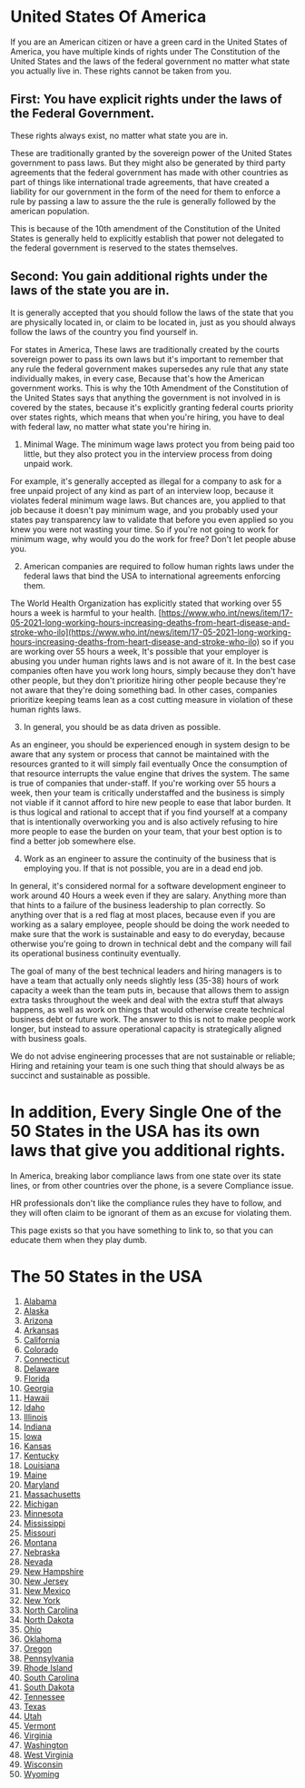
# United States Of America

If you are an American citizen or have a green card in the United States of America, you have multiple kinds of rights under The Constitution of the United States and the laws of the federal government no matter what state you actually live in. These rights cannot be taken from you.

## First: You have explicit rights under the laws of the Federal Government.

These rights always exist, no matter what state you are in.

These are traditionally granted by the sovereign power of the United States government to pass laws. But they might also be generated by third party agreements that the federal government has made with other countries as part of things like international trade agreements, that have created a liability for our government in the form of the need for them to enforce a rule by passing a law to assure the the rule is generally followed by the american population.

This is because of the 10th amendment of the Constitution of the United States is generally held to explicitly establish that power not delegated to the federal government is reserved to the states themselves.

## Second: You gain additional rights under the laws of the state you are in.

It is generally accepted that you should follow the laws of the state that you are physically located in, or claim to be located in, just as you should always follow the laws of the country you find yourself in.

For states in America, These laws are traditionally created by the courts sovereign power to pass its own laws but it's important to remember that any rule the federal government makes supersedes any rule that any state individually makes, in every case, Because that's how the American government works. This is why the 10th Amendment of the Constitution of the United States says that anything the government is not involved in is covered by the states, because it's explicitly granting federal courts priority over states rights, which means that when you're hiring, you have to deal with federal law, no matter what state you're hiring in.

1. Minimal Wage. The minimum wage laws protect you from being paid too little, but they also protect you in the interview process from doing unpaid work.

For example, it's generally accepted as illegal for a company to ask for a free unpaid project of any kind as part of an interview loop, because it violates federal minimum wage laws. But chances are, you applied to that job because it doesn't pay minimum wage, and you probably used your states pay transparency law to validate that before you even applied so you knew you were not wasting your time. So if you're not going to work for minimum wage, why would you do the work for free? Don't let people abuse you.

2. American companies are required to follow human rights laws under the federal laws that bind the USA to international agreements enforcing them.

The World Health Organization has explicitly stated that working over 55 hours a week is harmful to your health. [https://www.who.int/news/item/17-05-2021-long-working-hours-increasing-deaths-from-heart-disease-and-stroke-who-ilo](https://www.who.int/news/item/17-05-2021-long-working-hours-increasing-deaths-from-heart-disease-and-stroke-who-ilo) so if you are working over 55 hours a week, It's possible that your employer is abusing you under human rights laws and is not aware of it. In the best case companies often have you work long hours, simply because they don't have other people, but they don't prioritize hiring other people because they're not aware that they're doing something bad. In other cases, companies prioritize keeping teams lean as a cost cutting measure in violation of these human rights laws.

3. In general, you should be as data driven as possible.

As an engineer, you should be experienced enough in system design to be aware that any system or process that cannot be maintained with the resources granted to it will simply fail eventually Once the consumption of that resource interrupts the value engine that drives the system. The same is true of companies that under-staff. If you're working over 55 hours a week, then your team is critically understaffed and the business is simply not viable if it cannot afford to hire new people to ease that labor burden. It is thus logical and rational to accept that if you find yourself at a company that is intentionally overworking you and is also actively refusing to hire more people to ease the burden on your team, that your best option is to find a better job somewhere else.

4. Work as an engineer to assure the continuity of the business that is employing you. If that is not possible, you are in a dead end job.

In general, it's considered normal for a software development engineer to work around 40 Hours a week even if they are salary. Anything more than that hints to a failure of the business leadership to plan correctly. So anything over that is a red flag at most places, because even if you are working as a salary employee, people should be doing the work needed to make sure that the work is sustainable and easy to do everyday, because otherwise you're going to drown in technical debt and the company will fail its operational business continuity eventually.

The goal of many of the best technical leaders and hiring managers is to have a team that actually only needs slightly less (35-38) hours of work capacity a week than the team puts in, because that allows them to assign extra tasks throughout the week and deal with the extra stuff that always happens, as well as work on things that would otherwise create technical business debt or future work.  The answer to this is not to make people work longer, but instead to assure operational capacity is strategically aligned with business goals.

We do not advise engineering processes that are not sustainable or reliable; Hiring and retaining your team is one such thing that should always be as succinct and sustainable as possible.

# In addition, Every Single One of the 50 States in the USA has its own laws that give you additional rights.

In America, breaking labor compliance laws from one state over its state lines, or from other countries over the phone, is a severe Compliance issue.

HR professionals don't like the compliance rules they have to follow, and they will often claim to be ignorant of them as an excuse for violating them.

This page exists so that you have something to link to, so that you can educate them when they play dumb.

# The 50 States in the USA

1. [Alabama](/usa/Alabama.md)
2. [Alaska](/usa/Alaska.md)
3. [Arizona](/usa/Arizona.md)
4. [Arkansas](/usa/Arkansas.md)
5. [California](/usa/California.md)
6. [Colorado](/usa/Colorado.md)
7. [Connecticut](/usa/Connecticut.md)
8. [Delaware](/usa/Delaware.md)
9. [Florida](/usa/Florida.md)
10. [Georgia](/usa/Georgia.md)
11. [Hawaii](/usa/Hawaii.md)
12. [Idaho](/usa/Idaho.md)
13. [Illinois](/usa/Illinois.md)
14. [Indiana](/usa/Indiana.md)
15. [Iowa](/usa/Iowa.md)
16. [Kansas](/usa/Kansas.md)
17. [Kentucky](/usa/Kentucky.md)
18. [Louisiana](/usa/Louisiana.md)
19. [Maine](/usa/Maine.md)
20. [Maryland](/usa/Maryland.md)
21. [Massachusetts](/usa/Massachusetts.md)
22. [Michigan](/usa/Michigan.md)
23. [Minnesota](/usa/Minnesota.md)
24. [Mississippi](/usa/Mississippi.md)
25. [Missouri](/usa/Missouri.md)
26. [Montana](/usa/Montana.md)
27. [Nebraska](/usa/Nebraska.md)
28. [Nevada](/usa/Nevada.md)
29. [New Hampshire](/usa/NewHampshire.md)
30. [New Jersey](/usa/NewJersey.md)
31. [New Mexico](/usa/NewMexico.md)
32. [New York](/usa/NewYork.md)
33. [North Carolina](/usa/NorthCarolina.md)
34. [North Dakota](/usa/NorthDakota.md)
35. [Ohio](/usa/Ohio.md)
36. [Oklahoma](/usa/Oklahoma.md)
37. [Oregon](/usa/Oregon.md)
38. [Pennsylvania](/usa/Pennsylvania.md)
39. [Rhode Island](/usa/RhodeIsland.md)
40. [South Carolina](/usa/SouthCarolina.md)
41. [South Dakota](/usa/SouthDakota.md)
42. [Tennessee](/usa/Tennessee.md)
43. [Texas](/usa/Texas.md)
44. [Utah](/usa/Utah.md)
45. [Vermont](/usa/Vermont.md)
46. [Virginia](/usa/Virginia.md)
47. [Washington](/usa/Washington.md)
48. [West Virginia](/usa/WestVirginia.md)
49. [Wisconsin](/usa/Wisconsin.md)
50. [Wyoming](/usa/Wyoming.md)
